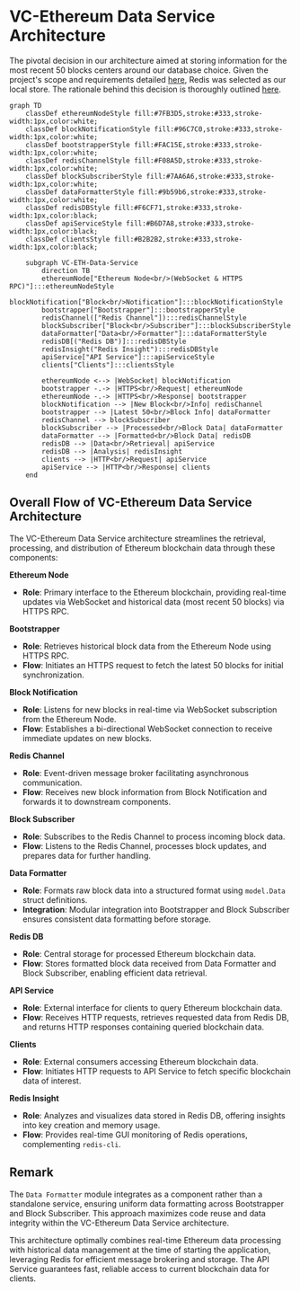 # VC-Ethereum Data Service Architecture

The pivotal decision in our architecture aimed at storing information for the most recent 50 blocks centers around our database choice. Given the project's scope and requirements detailed [here](https://github.com/srinathln7/ethereum-data-service/blob/main/docs/CHALLENGE.md), Redis was selected as our local store. The rationale behind this decision is thoroughly outlined [here](https://github.com/srinathln7/ethereum-data-service/blob/main/docs/REDIS.md).

```mermaid
graph TD
    classDef ethereumNodeStyle fill:#7FB3D5,stroke:#333,stroke-width:1px,color:white;
    classDef blockNotificationStyle fill:#96C7C0,stroke:#333,stroke-width:1px,color:white;
    classDef bootstrapperStyle fill:#FAC15E,stroke:#333,stroke-width:1px,color:white;
    classDef redisChannelStyle fill:#F08A5D,stroke:#333,stroke-width:1px,color:white;
    classDef blockSubscriberStyle fill:#7AA6A6,stroke:#333,stroke-width:1px,color:white;
    classDef dataFormatterStyle fill:#9b59b6,stroke:#333,stroke-width:1px,color:white;
    classDef redisDBStyle fill:#F6CF71,stroke:#333,stroke-width:1px,color:black;
    classDef apiServiceStyle fill:#B6D7A8,stroke:#333,stroke-width:1px,color:black;
    classDef clientsStyle fill:#B2B2B2,stroke:#333,stroke-width:1px,color:black;

    subgraph VC-ETH-Data-Service
        direction TB
        ethereumNode["Ethereum Node<br/>(WebSocket & HTTPS RPC)"]:::ethereumNodeStyle
        blockNotification["Block<br/>Notification"]:::blockNotificationStyle
        bootstrapper["Bootstrapper"]:::bootstrapperStyle
        redisChannel(["Redis Channel"]):::redisChannelStyle
        blockSubscriber["Block<br/>Subscriber"]:::blockSubscriberStyle
        dataFormatter["Data<br/>Formatter"]:::dataFormatterStyle
        redisDB[("Redis DB")]:::redisDBStyle
        redisInsight("Redis Insight"):::redisDBStyle
        apiService["API Service"]:::apiServiceStyle
        clients["Clients"]:::clientsStyle

        ethereumNode <--> |WebSocket| blockNotification
        bootstrapper -.-> |HTTPS<br/>Request| ethereumNode
        ethereumNode -.-> |HTTPS<br/>Response| bootstrapper
        blockNotification --> |New Block<br/>Info| redisChannel
        bootstrapper --> |Latest 50<br/>Block Info| dataFormatter
        redisChannel --> blockSubscriber
        blockSubscriber --> |Processed<br/>Block Data| dataFormatter
        dataFormatter --> |Formatted<br/>Block Data| redisDB
        redisDB --> |Data<br/>Retrieval| apiService
        redisDB --> |Analysis| redisInsight
        clients --> |HTTP<br/>Request| apiService
        apiService --> |HTTP<br/>Response| clients
    end
```

## Overall Flow of VC-Ethereum Data Service Architecture

The VC-Ethereum Data Service architecture streamlines the retrieval, processing, and distribution of Ethereum blockchain data through these components:

**Ethereum Node**
- **Role**: Primary interface to the Ethereum blockchain, providing real-time updates via WebSocket and historical data (most recent 50 blocks) via HTTPS RPC.

**Bootstrapper**
- **Role**: Retrieves historical block data from the Ethereum Node using HTTPS RPC.
- **Flow**: Initiates an HTTPS request to fetch the latest 50 blocks for initial synchronization.

**Block Notification**
- **Role**: Listens for new blocks in real-time via WebSocket subscription from the Ethereum Node.
- **Flow**: Establishes a bi-directional WebSocket connection to receive immediate updates on new blocks.

**Redis Channel**
- **Role**: Event-driven message broker facilitating asynchronous communication.
- **Flow**: Receives new block information from Block Notification and forwards it to downstream components.

**Block Subscriber**
- **Role**: Subscribes to the Redis Channel to process incoming block data.
- **Flow**: Listens to the Redis Channel, processes block updates, and prepares data for further handling.

**Data Formatter**
- **Role**: Formats raw block data into a structured format using `model.Data` struct definitions.
- **Integration**: Modular integration into Bootstrapper and Block Subscriber ensures consistent data formatting before storage.

**Redis DB**
- **Role**: Central storage for processed Ethereum blockchain data.
- **Flow**: Stores formatted block data received from Data Formatter and Block Subscriber, enabling efficient data retrieval.

**API Service**
- **Role**: External interface for clients to query Ethereum blockchain data.
- **Flow**: Receives HTTP requests, retrieves requested data from Redis DB, and returns HTTP responses containing queried blockchain data.

**Clients**
- **Role**: External consumers accessing Ethereum blockchain data.
- **Flow**: Initiates HTTP requests to API Service to fetch specific blockchain data of interest.

**Redis Insight**
- **Role**: Analyzes and visualizes data stored in Redis DB, offering insights into key creation and memory usage.
- **Flow**: Provides real-time GUI monitoring of Redis operations, complementing `redis-cli`.

## Remark

The `Data Formatter` module integrates as a component rather than a standalone service, ensuring uniform data formatting across Bootstrapper and Block Subscriber. This approach maximizes code reuse and data integrity within the VC-Ethereum Data Service architecture.

This architecture optimally combines real-time Ethereum data processing with historical data management at the time of starting the application, leveraging Redis for efficient message brokering and storage. The API Service guarantees fast, reliable access to current blockchain data for clients.
